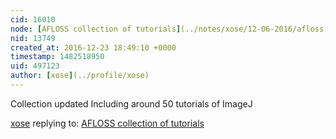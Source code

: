 ```yaml
---
cid: 16010
node: [AFLOSS collection of tutorials](../notes/xose/12-06-2016/afloss-collection-of-tutorials)
nid: 13749
created_at: 2016-12-23 18:49:10 +0000
timestamp: 1482518950
uid: 497123
author: [xose](../profile/xose)
---
```


Collection updated Including around 50 tutorials of ImageJ

[xose](../profile/xose) replying to: [AFLOSS collection of tutorials](../notes/xose/12-06-2016/afloss-collection-of-tutorials)

